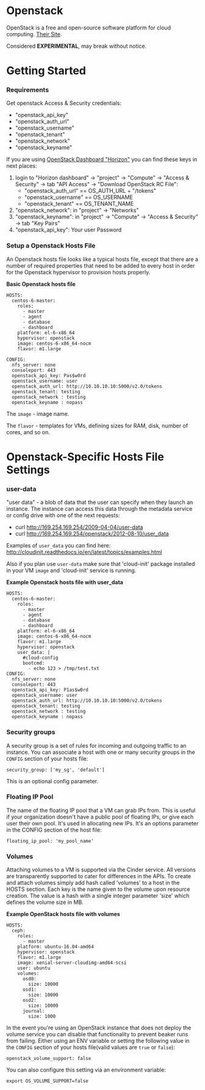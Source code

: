# Openstack

OpenStack is a free and open-source software platform for cloud computing. [Their Site](http://www.openstack.org/).

Considered **EXPERIMENTAL**, may break without notice.

# Getting Started

### Requirements

Get openstack Access & Security credentials:

- "openstack_api_key"
- "openstack_auth_url" 
- "openstack_username"
- "openstack_tenant"
- "openstack_network"
- "openstack_keyname"

If you are using [OpenStack Dashboard "Horizon"](https://wiki.openstack.org/wiki/Horizon) 
you can find these keys in next places:

1. login to "Horizon dashboard" -> "project" -> "Compute" -> "Access & Security" -> tab "API Access" -> "Download OpenStack RC File":
   * "openstack_auth_url" == OS_AUTH_URL + "/tokens"
   * "openstack_username" == OS_USERNAME
   * "openstack_tenant" == OS_TENANT_NAME
2. "openstack_network": in "project" -> "Networks"
3. "openstack_keyname": in "project" -> "Compute" -> "Access & Security" -> tab "Key Pairs"
4. "openstack_api_key": Your user Password

### Setup a Openstack Hosts File

An Openstack hosts file looks like a typical hosts file, 
except that there are a number of required properties that need to be added to every host 
in order for the Openstack hypervisor to provision hosts properly.

**Basic Openstack hosts file**

    HOSTS:
      centos-6-master:
        roles:
          - master
          - agent
          - database
          - dashboard
        platform: el-6-x86_64
        hypervisor: openstack
        image: centos-6-x86_64-nocm
        flavor: m1.large
        
    CONFIG:
      nfs_server: none
      consoleport: 443
      openstack_api_key: Pas$w0rd
      openstack_username: user
      openstack_auth_url: http://10.10.10.10:5000/v2.0/tokens
      openstack_tenant: testing
      openstack_network : testing
      openstack_keyname : nopass

The `image` - image name.

The `flavor` - templates for VMs, defining sizes for RAM, disk, number of cores, and so on.


# Openstack-Specific Hosts File Settings

### user-data

"user data" - a blob of data that the user can specify when they launch an instance. 
The instance can access this data through the metadata service or config drive with one of the next requests:

- curl http://169.254.169.254/2009-04-04/user-data
- curl http://169.254.169.254/openstack/2012-08-10/user_data


Examples of `user_data` you can find here: http://cloudinit.readthedocs.io/en/latest/topics/examples.html

Also if you plan use `user-data` make sure that 'cloud-init' package installed in your VM `image` and 'cloud-init' service is running.

**Example Openstack hosts file with user_data**

    HOSTS:
      centos-6-master:
        roles:
          - master
          - agent
          - database
          - dashboard
        platform: el-6-x86_64
        image: centos-6-x86_64-nocm
        flavor: m1.large
        hypervisor: openstack
        user_data: |
          #cloud-config
          bootcmd:
            - echo 123 > /tmp/test.txt
    CONFIG:
      nfs_server: none
      consoleport: 443
      openstack_api_key: P1as$w0rd
      openstack_username: user
      openstack_auth_url: http://10.10.10.10:5000/v2.0/tokens
      openstack_tenant: testing
      openstack_network : testing
      openstack_keyname : nopass

### Security groups

A security group is a set of rules for incoming and outgoing traffic to 
an instance.  You can associate a host with one or many security groups
in the `CONFIG` section of your hosts file:

    security_group: ['my_sg', 'default']

This is an optional config parameter.

### Floating IP Pool

The name of the floating IP pool that a VM can grab IPs from. This is useful
if your organization doesn't have a public pool of floating IPs, or give each
user their own pool.  It's used in allocating new IPs.  It's an options
parameter in the CONFIG section of the host file:

    floating_ip_pool: 'my_pool_name'

### Volumes

Attaching volumes to a VM is supported via the Cinder service.  All versions are transparently
supported to cater for differences in the APIs.  To create and attach volumes simply add hash
called 'volumes' to a host in the HOSTS section.  Each key is the name given to the volume upon
resource creation.  The value is a hash with a single integer parameter 'size' which defines the
volume size in MB.

**Example OpenStack hosts file with volumes**

    HOSTS:
      ceph:
        roles:
          - master
        platform: ubuntu-16.04-amd64
        hypervisor: openstack
        flavor: m1.large
        image: xenial-server-cloudimg-amd64-scsi
        user: ubuntu
        volumes:
          osd0:
            size: 10000
          osd1:
            size: 10000
          osd2:
            size: 10000
          journal:
            size: 1000


In the event you're using an OpenStack instance that does not deploy the volume service you can disable that functionality to prevent beaker runs from failing.  Either using an ENV variable or setting the following value in the `CONFIG` section of your hosts file(valid values are `true` or `false`):

```
openstack_volume_support: false
```

You can also configure this setting via an environment variable:

```
export OS_VOLUME_SUPPORT=false
